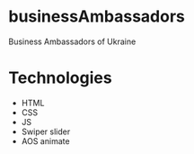 # businessAmbassadors
Business Ambassadors of Ukraine

# Technologies
- HTML
- CSS
- JS
- Swiper slider
- AOS animate
